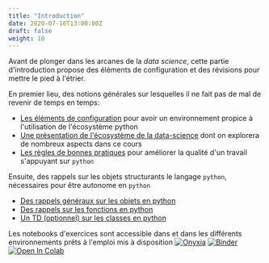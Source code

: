 ```yaml
---
title: "Introduction"
date: 2020-07-16T13:00:00Z
draft: false
weight: 10
---
```


Avant de plonger dans les arcanes de la *data science*, cette partie
d'introduction propose des éléments de configuration et des
révisions pour mettre le pied à l'étrier.

En premier lieu, des notions générales sur lesquelles il ne fait pas de mal
de revenir de temps en temps:

* [Les éléments de configuration](configuration) pour avoir un environnement
propice à l'utilisation de l'écosystème python
* [Une présentation de l'écosystème de la data-science](ecosystemeDS) dont
on explorera de nombreux aspects dans ce cours
* [Les règles de bonnes pratiques](bonnespratiques) pour améliorer la qualité
d'un travail s'appuyant sur `python`

Ensuite, des rappels sur les objets structurants le langage `python`,
nécessaires pour être autonome en `python`

* [Des rappels généraux sur les objets en python](rappels2A)
* [Des rappels sur les fonctions en python](rappelsfonctions)
* [Un TD (optionnel) sur les classes en python](rappelsclasses)


Les notebooks d'exercices sont accessible dans 
<a href="https://github.com/linogaliana/python-datascientist" class="github"><i class="fab fa-github"></i></a>
et dans les différents environnements prêts à l'emploi mis à
disposition
[![Onyxia](https://img.shields.io/badge/launch-onyxia-brightgreen)](https://spyrales.sspcloud.fr/my-lab/catalogue/inseefrlab-datascience/jupyter/deploiement)
[![Binder](https://mybinder.org/badge_logo.svg)](https://mybinder.org/v2/gh/linogaliana/python-datascientist/master)
[![Open In Colab](https://colab.research.google.com/assets/colab-badge.svg)](http://colab.research.google.com/github/linogaliana/python-datascientist/blob/pandas_intro/static/notebooks/numpy.ipynb)
